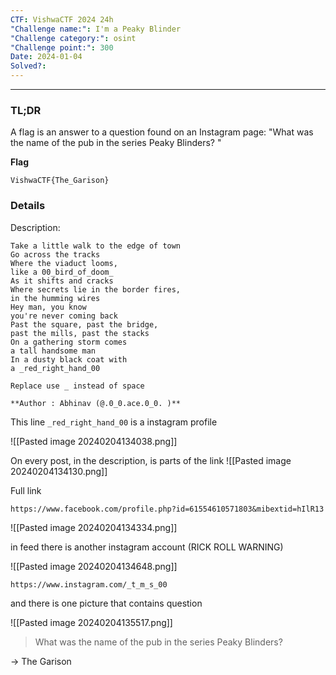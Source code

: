 ```yaml
---
CTF: VishwaCTF 2024 24h
"Challenge name:": I'm a Peaky Blinder
"Challenge category:": osint
"Challenge point:": 300
Date: 2024-01-04
Solved?:
---
```

----
### TL;DR

A flag is an answer to a question found on an Instagram page: "What was the name of the pub in the series Peaky Blinders? "

**Flag**

```
VishwaCTF{The_Garison}
```

### Details

Description: 
```
Take a little walk to the edge of town  
Go across the tracks  
Where the viaduct looms,  
like a 00_bird_of_doom_  
As it shifts and cracks  
Where secrets lie in the border fires,  
in the humming wires  
Hey man, you know  
you're never coming back  
Past the square, past the bridge,  
past the mills, past the stacks  
On a gathering storm comes  
a tall handsome man  
In a dusty black coat with  
a _red_right_hand_00

Replace use _ instead of space

**Author : Abhinav (@.0_0.ace.0_0. )**
```

This line `_red_right_hand_00` is a instagram profile

![[Pasted image 20240204134038.png]]


On every post, in the description, is parts of the link
![[Pasted image 20240204134130.png]]

Full link
```
https://www.facebook.com/profile.php?id=61554610571803&mibextid=hIlR13
```

![[Pasted image 20240204134334.png]]

in feed there is another instagram account (RICK ROLL WARNING)

![[Pasted image 20240204134648.png]]

```
https://www.instagram.com/_t_m_s_00
```

and there is one picture that contains question

![[Pasted image 20240204135517.png]]

> What was the name of the pub in the series Peaky Blinders? 

-> The Garison



